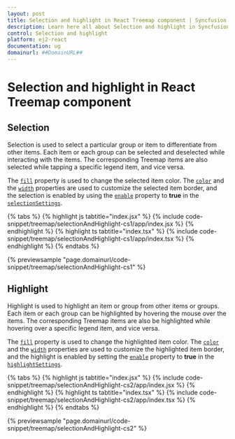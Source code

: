 ```yaml
---
layout: post
title: Selection and highlight in React Treemap component | Syncfusion
description: Learn here all about Selection and highlight in Syncfusion React Treemap component of Syncfusion Essential JS 2 and more.
control: Selection and highlight 
platform: ej2-react
documentation: ug
domainurl: ##DomainURL##
---
```


# Selection and highlight in React Treemap component

## Selection

Selection is used to select a particular group or item to differentiate from other items. Each item or each group can be selected and deselected while interacting with the items. The corresponding Treemap items are also selected while tapping a specific legend item, and vice versa.

The [`fill`](https://ej2.syncfusion.com/react/documentation/api/treemap/selectionSettings/#fill) property is used to change the selected item color. The [`color`](https://ej2.syncfusion.com/react/documentation/api/treemap/borderModel/#color) and the [`width`](https://ej2.syncfusion.com/react/documentation/api/treemap/borderModel/#width) properties are used to customize the selected item border, and the selection is enabled by using the [`enable`](https://ej2.syncfusion.com/angular/documentation/api/treemap/selectionSettings/#enable) property  to **true** in the [`selectionSettings`](https://ej2.syncfusion.com/react/documentation/api/treemap/selectionSettings/).

{% tabs %}
{% highlight js tabtitle="index.jsx" %}
{% include code-snippet/treemap/selectionAndHighlight-cs1/app/index.jsx %}
{% endhighlight %}
{% highlight ts tabtitle="index.tsx" %}
{% include code-snippet/treemap/selectionAndHighlight-cs1/app/index.tsx %}
{% endhighlight %}
{% endtabs %}

 {% previewsample "page.domainurl/code-snippet/treemap/selectionAndHighlight-cs1" %}

## Highlight

Highlight is used to highlight an item or group from other items or groups. Each item or each group can be highlighted by hovering the mouse over the items. The corresponding Treemap items are also be highlighted while hovering over a specific legend item, and vice versa.

The [`fill`](https://ej2.syncfusion.com/react/documentation/api/treemap/highlightSettings/#fill) property is used to change the highlighted item color. The [`color`](https://ej2.syncfusion.com/react/documentation/api/treemap/borderModel/#color) and the [`width`](https://ej2.syncfusion.com/react/documentation/api/treemap/borderModel/#width) properties are used to customize the highlighted item border, and the highlight is enabled by setting the [`enable`](https://ej2.syncfusion.com/react/documentation/api/treemap/highlightSettings/#enable) property to **true** in the [`highlightSettings`](https://ej2.syncfusion.com/react/documentation/api/treemap/highlightSettings/).

{% tabs %}
{% highlight js tabtitle="index.jsx" %}
{% include code-snippet/treemap/selectionAndHighlight-cs2/app/index.jsx %}
{% endhighlight %}
{% highlight ts tabtitle="index.tsx" %}
{% include code-snippet/treemap/selectionAndHighlight-cs2/app/index.tsx %}
{% endhighlight %}
{% endtabs %}

 {% previewsample "page.domainurl/code-snippet/treemap/selectionAndHighlight-cs2" %}